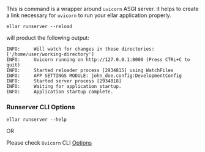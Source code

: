 
This is command is a wrapper around `uvicorn` ASGI server. it helps to create a link necessary for `uvicorn` to run your ellar application properly.
```shell
ellar runserver --reload
```
will product the following output:
```shell
INFO:     Will watch for changes in these directories: ['/home/user/working-directory']
INFO:     Uvicorn running on http://127.0.0.1:8000 (Press CTRL+C to quit)
INFO:     Started reloader process [2934815] using WatchFiles
INFO:     APP SETTINGS MODULE: john_doe.config:DevelopmentConfig
INFO:     Started server process [2934818]
INFO:     Waiting for application startup.
INFO:     Application startup complete.
```

### Runserver CLI Options
```shell
ellar runserver --help
```
OR

Please check `Uvicorn` CLI [Options](https://uvicorn.org/#command-line-options)

